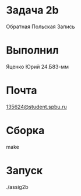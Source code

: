# Задача 2b
Обратная Польская Запись
# Выполнил 
Яценко Юрий 24.Б83-мм
# Почта
135624@student.spbu.ru
# Сборка 
make
# Запуск
./assig2b
